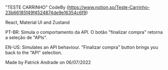 "TESTE CARRINHO" CodeBy
(https://www.notion.so/Teste-Carrinho-23b66185f49f4524874de9e16354c6f9)

React, Material UI and Zustand

PT-BR: Simula o comportamento da API. O botão "finalizar compra" retorna a seleção de "APIs".

EN-US: Simulates an API behaviour. "Finalizar compra" button brings you back to the "API" selection.

Made by Patrick Andrade on 06/07/2022
